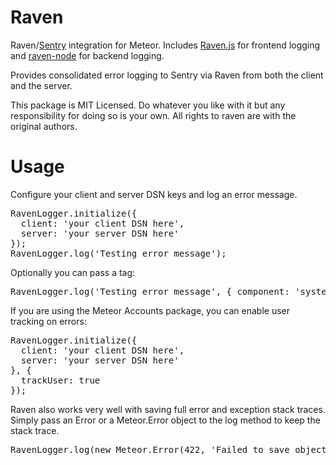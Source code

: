 Raven
============

Raven/[Sentry](https://www.getsentry.com) integration for Meteor. Includes [Raven.js](https://github.com/getsentry/raven-js) for frontend logging and [raven-node](https://github.com/mattrobenolt/raven-node) for backend logging.

Provides consolidated error logging to Sentry via Raven from both the client and the server.

This package is MIT Licensed. Do whatever you like with it but any responsibility for doing so is your own. All rights to raven are with the original authors.

Usage
============
Configure your client and server DSN keys and log an error message.
<pre>
RavenLogger.initialize({
  client: 'your client DSN here',
  server: 'your server DSN here'
});
RavenLogger.log('Testing error message');
</pre>

Optionally you can pass a tag:
<pre>
RavenLogger.log('Testing error message', { component: 'system' });
</pre>

If you are using the Meteor Accounts package, you can enable user tracking on errors:
<pre>
RavenLogger.initialize({
  client: 'your client DSN here',
  server: 'your server DSN here'
}, {
  trackUser: true
});
</pre>

Raven also works very well with saving full error and exception stack traces. Simply pass an Error or a Meteor.Error object to the log method to keep the stack trace.
<pre>
RavenLogger.log(new Meteor.Error(422, 'Failed to save object to database'));
</pre>
